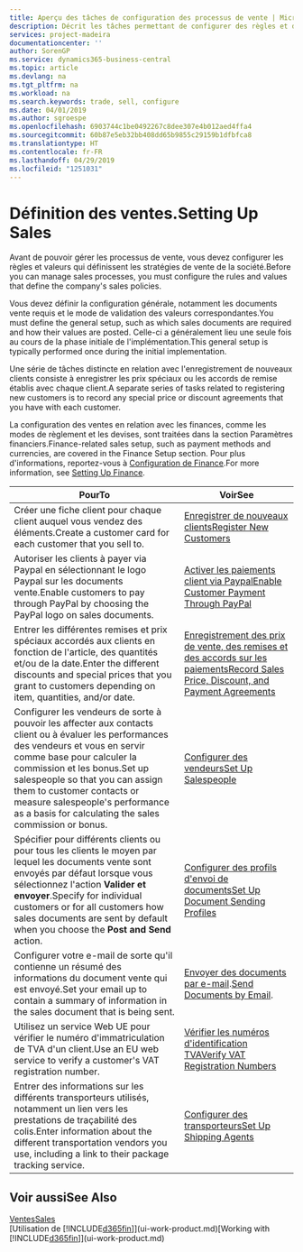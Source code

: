 ```yaml
---
title: Aperçu des tâches de configuration des processus de vente | Microsoft Docs
description: Décrit les tâches permettant de configurer des règles et des valeurs pour définir vos stratégies et vos processus de vente.
services: project-madeira
documentationcenter: ''
author: SorenGP
ms.service: dynamics365-business-central
ms.topic: article
ms.devlang: na
ms.tgt_pltfrm: na
ms.workload: na
ms.search.keywords: trade, sell, configure
ms.date: 04/01/2019
ms.author: sgroespe
ms.openlocfilehash: 6903744c1be0492267c8dee307e4b012aed4ffa4
ms.sourcegitcommit: 60b87e5eb32bb408dd65b9855c29159b1dfbfca8
ms.translationtype: HT
ms.contentlocale: fr-FR
ms.lasthandoff: 04/29/2019
ms.locfileid: "1251031"
---
```

# <a name="setting-up-sales"></a><span data-ttu-id="8c88d-103">Définition des ventes.</span><span class="sxs-lookup"><span data-stu-id="8c88d-103">Setting Up Sales</span></span>
<span data-ttu-id="8c88d-104">Avant de pouvoir gérer les processus de vente, vous devez configurer les règles et valeurs qui définissent les stratégies de vente de la société.</span><span class="sxs-lookup"><span data-stu-id="8c88d-104">Before you can manage sales processes, you must configure the rules and values that define the company's sales policies.</span></span>

<span data-ttu-id="8c88d-105">Vous devez définir la configuration générale, notamment les documents vente requis et le mode de validation des valeurs correspondantes.</span><span class="sxs-lookup"><span data-stu-id="8c88d-105">You must define the general setup, such as which sales documents are required and how their values are posted.</span></span> <span data-ttu-id="8c88d-106">Celle-ci a généralement lieu une seule fois au cours de la phase initiale de l'implémentation.</span><span class="sxs-lookup"><span data-stu-id="8c88d-106">This general setup is typically performed once during the initial implementation.</span></span>

<span data-ttu-id="8c88d-107">Une série de tâches distincte en relation avec l'enregistrement de nouveaux clients consiste à enregistrer les prix spéciaux ou les accords de remise établis avec chaque client.</span><span class="sxs-lookup"><span data-stu-id="8c88d-107">A separate series of tasks related to registering new customers is to record any special price or discount agreements that you have with each customer.</span></span>

<span data-ttu-id="8c88d-108">La configuration des ventes en relation avec les finances, comme les modes de règlement et les devises, sont traitées dans la section Paramètres financiers.</span><span class="sxs-lookup"><span data-stu-id="8c88d-108">Finance-related sales setup, such as payment methods and currencies, are covered in the Finance Setup section.</span></span> <span data-ttu-id="8c88d-109">Pour plus d'informations, reportez-vous à [Configuration de Finance](finance-setup-finance.md).</span><span class="sxs-lookup"><span data-stu-id="8c88d-109">For more information, see [Setting Up Finance](finance-setup-finance.md).</span></span>

| <span data-ttu-id="8c88d-110">Pour</span><span class="sxs-lookup"><span data-stu-id="8c88d-110">To</span></span> | <span data-ttu-id="8c88d-111">Voir</span><span class="sxs-lookup"><span data-stu-id="8c88d-111">See</span></span> |
| --- | --- |
| <span data-ttu-id="8c88d-112">Créer une fiche client pour chaque client auquel vous vendez des éléments.</span><span class="sxs-lookup"><span data-stu-id="8c88d-112">Create a customer card for each customer that you sell to.</span></span> |[<span data-ttu-id="8c88d-113">Enregistrer de nouveaux clients</span><span class="sxs-lookup"><span data-stu-id="8c88d-113">Register New Customers</span></span>](sales-how-register-new-customers.md) |
| <span data-ttu-id="8c88d-114">Autoriser les clients à payer via Paypal en sélectionnant le logo Paypal sur les documents vente.</span><span class="sxs-lookup"><span data-stu-id="8c88d-114">Enable customers to pay through PayPal by choosing the PayPal logo on sales documents.</span></span> |[<span data-ttu-id="8c88d-115">Activer les paiements client via Paypal</span><span class="sxs-lookup"><span data-stu-id="8c88d-115">Enable Customer Payment Through PayPal</span></span>](sales-how-enable-payment-service-extensions.md) |
| <span data-ttu-id="8c88d-116">Entrer les différentes remises et prix spéciaux accordés aux clients en fonction de l'article, des quantités et/ou de la date.</span><span class="sxs-lookup"><span data-stu-id="8c88d-116">Enter the different discounts and special prices that you grant to customers depending on item, quantities, and/or date.</span></span> |[<span data-ttu-id="8c88d-117">Enregistrement des prix de vente, des remises et des accords sur les paiements</span><span class="sxs-lookup"><span data-stu-id="8c88d-117">Record Sales Price, Discount, and Payment Agreements</span></span>](sales-how-record-sales-price-discount-payment-agreements.md) |
| <span data-ttu-id="8c88d-118">Configurer les vendeurs de sorte à pouvoir les affecter aux contacts client ou à évaluer les performances des vendeurs et vous en servir comme base pour calculer la commission et les bonus.</span><span class="sxs-lookup"><span data-stu-id="8c88d-118">Set up salespeople so that you can assign them to customer contacts or measure salespeople's performance as a basis for calculating the sales commission or bonus.</span></span> |[<span data-ttu-id="8c88d-119">Configurer des vendeurs</span><span class="sxs-lookup"><span data-stu-id="8c88d-119">Set Up Salespeople</span></span>](sales-how-setup-salespeople.md) |
| <span data-ttu-id="8c88d-120">Spécifier pour différents clients ou pour tous les clients le moyen par lequel les documents vente sont envoyés par défaut lorsque vous sélectionnez l'action **Valider et envoyer**.</span><span class="sxs-lookup"><span data-stu-id="8c88d-120">Specify for individual customers or for all customers how sales documents are sent by default when you choose the **Post and Send** action.</span></span> |[<span data-ttu-id="8c88d-121">Configurer des profils d'envoi de documents</span><span class="sxs-lookup"><span data-stu-id="8c88d-121">Set Up Document Sending Profiles</span></span>](sales-how-setup-document-send-profiles.md) |
| <span data-ttu-id="8c88d-122">Configurer votre e-mail de sorte qu'il contienne un résumé des informations du document vente qui est envoyé.</span><span class="sxs-lookup"><span data-stu-id="8c88d-122">Set your email up to contain a summary of information in the sales document that is being sent.</span></span> |<span data-ttu-id="8c88d-123">[Envoyer des documents par e-mail](ui-how-send-documents-email.md).</span><span class="sxs-lookup"><span data-stu-id="8c88d-123">[Send Documents by Email](ui-how-send-documents-email.md).</span></span> |
|<span data-ttu-id="8c88d-124">Utilisez un service Web UE pour vérifier le numéro d'immatriculation de TVA d'un client.</span><span class="sxs-lookup"><span data-stu-id="8c88d-124">Use an EU web service to verify a customer's VAT registration number.</span></span>|[<span data-ttu-id="8c88d-125">Vérifier les numéros d'identification TVA</span><span class="sxs-lookup"><span data-stu-id="8c88d-125">Verify VAT Registration Numbers</span></span>](finance-setup-vat.md)|
|<span data-ttu-id="8c88d-126">Entrer des informations sur les différents transporteurs utilisés, notamment un lien vers les prestations de traçabilité des colis.</span><span class="sxs-lookup"><span data-stu-id="8c88d-126">Enter information about the different transportation vendors you use, including a link to their package tracking service.</span></span>|[<span data-ttu-id="8c88d-127">Configurer des transporteurs</span><span class="sxs-lookup"><span data-stu-id="8c88d-127">Set Up Shipping Agents</span></span>](sales-how-to-set-up-shipping-agents.md)|

## <a name="see-also"></a><span data-ttu-id="8c88d-128">Voir aussi</span><span class="sxs-lookup"><span data-stu-id="8c88d-128">See Also</span></span>
[<span data-ttu-id="8c88d-129">Ventes</span><span class="sxs-lookup"><span data-stu-id="8c88d-129">Sales</span></span>](sales-manage-sales.md)  
<span data-ttu-id="8c88d-130">[Utilisation de [!INCLUDE[d365fin](includes/d365fin_md.md)]](ui-work-product.md)</span><span class="sxs-lookup"><span data-stu-id="8c88d-130">[Working with [!INCLUDE[d365fin](includes/d365fin_md.md)]](ui-work-product.md)</span></span>
